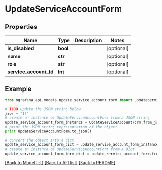 # UpdateServiceAccountForm


## Properties
Name | Type | Description | Notes
------------ | ------------- | ------------- | -------------
**is_disabled** | **bool** |  | [optional] 
**name** | **str** |  | [optional] 
**role** | **str** |  | [optional] 
**service_account_id** | **int** |  | [optional] 

## Example

```python
from bgrafana_api.models.update_service_account_form import UpdateServiceAccountForm

# TODO update the JSON string below
json = "{}"
# create an instance of UpdateServiceAccountForm from a JSON string
update_service_account_form_instance = UpdateServiceAccountForm.from_json(json)
# print the JSON string representation of the object
print UpdateServiceAccountForm.to_json()

# convert the object into a dict
update_service_account_form_dict = update_service_account_form_instance.to_dict()
# create an instance of UpdateServiceAccountForm from a dict
update_service_account_form_form_dict = update_service_account_form.from_dict(update_service_account_form_dict)
```
[[Back to Model list]](../README.md#documentation-for-models) [[Back to API list]](../README.md#documentation-for-api-endpoints) [[Back to README]](../README.md)


